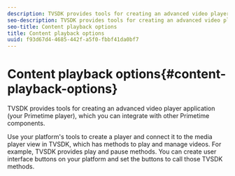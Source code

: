 ```yaml
---
description: TVSDK provides tools for creating an advanced video player application (your Primetime player), which you can integrate with other Primetime components.
seo-description: TVSDK provides tools for creating an advanced video player application (your Primetime player), which you can integrate with other Primetime components.
seo-title: Content playback options
title: Content playback options
uuid: f93d67d4-4685-442f-a5f0-fbbf41da0bf7
---
```


# Content playback options{#content-playback-options}

TVSDK provides tools for creating an advanced video player application (your Primetime player), which you can integrate with other Primetime components.

 Use your platform's tools to create a player and connect it to the media player view in TVSDK, which has methods to play and manage videos. For example, TVSDK provides play and pause methods. You can create user interface buttons on your platform and set the buttons to call those TVSDK methods. 